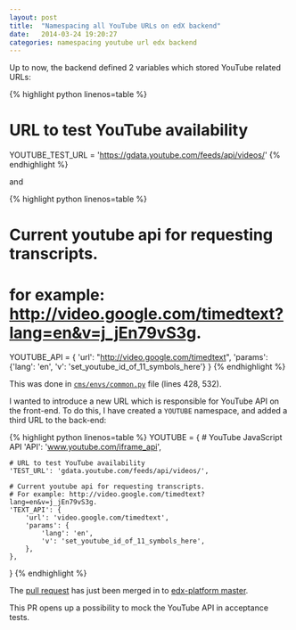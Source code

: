 ```yaml
---
layout: post
title:  "Namespacing all YouTube URLs on edX backend"
date:   2014-03-24 19:20:27
categories: namespacing youtube url edx backend
---
```


Up to now, the backend defined 2 variables which stored YouTube related URLs:

{% highlight python linenos=table %}
# URL to test YouTube availability
YOUTUBE_TEST_URL = 'https://gdata.youtube.com/feeds/api/videos/'
{% endhighlight %}

and

{% highlight python linenos=table %}
# Current youtube api for requesting transcripts.
# for example: http://video.google.com/timedtext?lang=en&v=j_jEn79vS3g.
YOUTUBE_API = {
    'url': "http://video.google.com/timedtext",
    'params': {'lang': 'en', 'v': 'set_youtube_id_of_11_symbols_here'}
}
{% endhighlight %}

This was done in [`cms/envs/common.py`](https://github.com/edx/edx-platform/blob/156b5312933ff5d6849e577bbd6bf80fd48de234/cms/envs/common.py) file (lines 428, 532).

I wanted to introduce a new URL which is responsible for YouTube API on
the front-end. To do this, I have created a `YOUTUBE` namespace, and
added a third URL to the back-end:

{% highlight python linenos=table %}
YOUTUBE = {
    # YouTube JavaScript API
    'API': 'www.youtube.com/iframe_api',

    # URL to test YouTube availability
    'TEST_URL': 'gdata.youtube.com/feeds/api/videos/',

    # Current youtube api for requesting transcripts.
    # For example: http://video.google.com/timedtext?lang=en&v=j_jEn79vS3g.
    'TEXT_API': {
        'url': 'video.google.com/timedtext',
        'params': {
            'lang': 'en',
            'v': 'set_youtube_id_of_11_symbols_here',
        },
    },
}
{% endhighlight %}

The [pull request](https://github.com/edx/edx-platform/commit/1c8eed853ebc2788b187c231cd90ddaf05d5dbb9) has just been merged in to [edx-platform master](https://github.com/edx/edx-platform).

This PR opens up a possibility to mock the YouTube API in acceptance tests.
